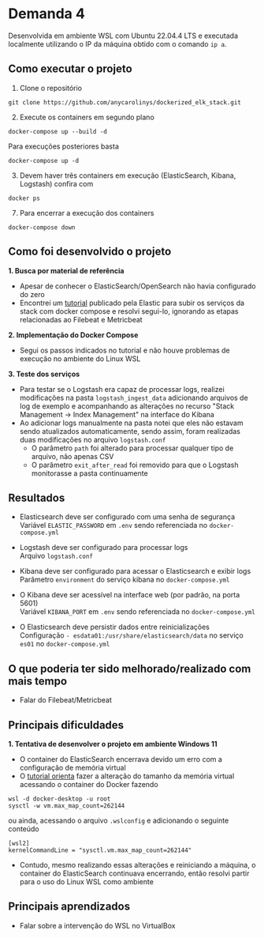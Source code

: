 # Demanda 4  

Desenvolvida em ambiente WSL com Ubuntu 22.04.4 LTS e executada localmente utilizando o IP da máquina obtido com o comando ```ip a```.  

## **Como executar o projeto**  

1. Clone o repositório
```
git clone https://github.com/anycarolinys/dockerized_elk_stack.git
```

2. Execute os containers em segundo plano 
```
docker-compose up --build -d 
```
Para execuções posteriores basta
```
docker-compose up -d 
```
3. Devem haver três containers em execução (ElasticSearch, Kibana, Logstash) confira com
```
docker ps
```

7. Para encerrar a execução dos containers  
```
docker-compose down
```

## **Como foi desenvolvido o projeto**  
**1. Busca por material de referência**
- Apesar de conhecer o ElasticSearch/OpenSearch não havia configurado do zero
- Encontrei um [tutorial](https://www.elastic.co/blog/getting-started-with-the-elastic-stack-and-docker-compose
) publicado pela Elastic para subir os serviços da stack com docker compose e resolvi segui-lo, ignorando as etapas relacionadas ao Filebeat e Metricbeat  

**2. Implementação do Docker Compose**  
- Segui os passos indicados no tutorial e não houve problemas de execução no ambiente do Linux WSL  

**3. Teste dos serviços**  
- Para testar se o Logstash era capaz de processar logs, realizei modificações na pasta ```logstash_ingest_data``` adicionando arquivos de log de exemplo e acompanhando as alterações no recurso "Stack Management -> Index Management" na interface do Kibana  
- Ao adicionar logs manualmente na pasta notei que eles não estavam sendo atualizados automaticamente, sendo assim, foram realizadas duas modificações no arquivo ```logstash.conf```
    - O parâmetro ```path``` foi alterado para processar qualquer tipo de arquivo, não apenas CSV
    - O parâmetro ```exit_after_read``` foi removido para que o Logstash monitorasse a pasta continuamente  

## **Resultados**
- Elasticsearch deve ser configurado com uma senha de segurança  
Variável ```ELASTIC_PASSWORD``` em ```.env``` sendo referenciada no ```docker-compose.yml```  

- Logstash deve ser configurado para processar logs  
Arquivo ```logstash.conf```

- Kibana deve ser configurado para acessar o Elasticsearch e exibir logs  
Parâmetro ```environment``` do serviço kibana no ```docker-compose.yml```  

- O Kibana deve ser acessível na interface web (por padrão, na porta 5601)  
Variável ```KIBANA_PORT``` em ```.env``` sendo referenciada no ```docker-compose.yml```  

- O Elasticsearch deve persistir dados entre reinicializações  
Configuração ```- esdata01:/usr/share/elasticsearch/data``` no serviço ```es01``` no ```docker-compose.yml```  

## **O que poderia ter sido melhorado/realizado com mais tempo**  
- Falar do Filebeat/Metricbeat

## **Principais dificuldades**  
**1. Tentativa de desenvolver o projeto em ambiente Windows 11**
- O container do ElasticSearch encerrava devido um erro com a configuração de memória virtual
- O [tutorial orienta](https://www.elastic.co/guide/en/elasticsearch/reference/current/docker.html#_windows_with_docker_desktop_wsl_2_backend) fazer a alteração do tamanho da memória virtual acessando o container do Docker fazendo  
```
wsl -d docker-desktop -u root
sysctl -w vm.max_map_count=262144
```
ou ainda, acessando o arquivo ```.wslconfig``` e adicionando o seguinte conteúdo 
```
[wsl2]
kernelCommandLine = "sysctl.vm.max_map_count=262144"
```
- Contudo, mesmo realizando essas alterações e reiniciando a máquina, o container do ElasticSearch continuava encerrando, então resolvi partir para o uso do Linux WSL como ambiente


## **Principais aprendizados**
- Falar sobre a intervenção do WSL no VirtualBox  

<!-- - Compreensão dos objetivos das ferramentas Prometheus e Grafana e como elas se comunicam entre si

- Compreensão do uso da API do Prometheus para Python
 
- Compreensão dos dashboards no Grafana, utilizando queries com código ou no builder, configuração de unidades de medida, formatação de legenda e título para o usuário final  ([vídeo utilizado](https://youtu.be/EGgtJUjky8w?si=H2K8y3eOY5DZTysX)) -->


